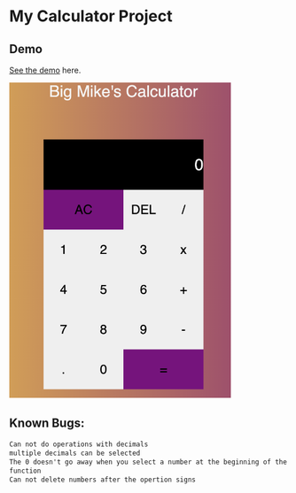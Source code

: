 # My Calculator Project

## Demo

[See the demo](https://mmarrett-calculator-project.web.app) here.

<img src="readme.png" alt="calculator" width="400">

## Known Bugs:

    Can not do operations with decimals
    multiple decimals can be selected
    The 0 doesn't go away when you select a number at the beginning of the function  
    Can not delete numbers after the opertion signs
